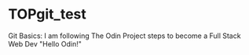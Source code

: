 # TOPgit_test
Git Basics:  I am following The Odin Project steps to become a Full Stack Web Dev
"Hello Odin!"